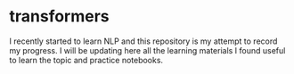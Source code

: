 # transformers

I recently started to learn NLP and this repository is my attempt to record my progress. I will be updating here all the learning materials I found useful to learn the topic and practice notebooks. 
